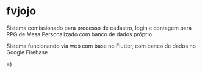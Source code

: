 # fvjojo
Sistema comissionado para processo de cadastro, login e contagem para RPG de Mesa Personalizado com banco de dados próprio.

Sistema funcionando via web com base no Flutter, com banco de dados no Google Firebase

=)
